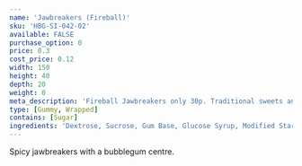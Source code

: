 ```yaml
---
name: 'Jawbreakers (Fireball)'
sku: 'HBG-SI-042-02'
available: FALSE
purchase_option: 0
price: 0.3
cost_price: 0.12
width: 150
height: 40
depth: 20
weight: 0
meta_description: 'Fireball Jawbreakers only 30p. Traditional sweets and more at Humbugs Confectionery Store. Specialists in satisfying your sweet tooth!'
type: [Gummy, Wrapped]
contains: [Sugar]
ingredients: 'Dextrose, Sucrose, Gum Base, Glucose Syrup, Modified Starch, Glazing Agents: Carnauba Wax, Antioxidant: E321. Colours: E120, E160A'
---
```

Spicy jawbreakers with a bubblegum centre.